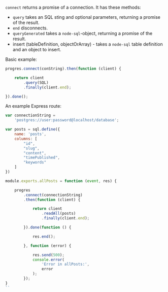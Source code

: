 `connect` returns a promise of a connection. It has these methods:

* `query` takes an SQL sting and optional parameters, returning a promise of the result.
* `end` disconnects.
* `queryGenerated` takes a `node-sql`-object, returning a promise of the result.
* insert (tableDefinition, objectOrArray) - takes a `node-sql` table definition and an object to insert.

Basic example:

```js
progres.connect(conString).then(function (client) {

	return client
		.query(SQL)
		.finally(client.end);

}).done();
```




An example Express route:
	
```js
var connectionString =
	'postgres://user:password@localhost/database';

var posts = sql.define({
	name: 'posts',
	columns: [
		"id",
		"slug",
		"content",
		"timePublished",
		"keywords"
	]
})

module.exports.allPosts = function (event, res) {

	progres
		.connect(connectionString)
		.then(function (client) {

			return client
				.readAll(posts)
				.finally(client.end);

		}).done(function () {

			res.end();

		}, function (error) {

			res.send(500);
			console.error(
				'Error in allPosts:',
				error
			);
		});
}
``